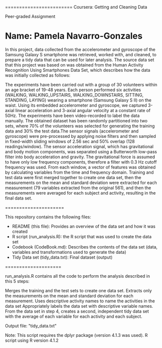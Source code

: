 ========================
Coursera: Getting and Cleaning Data 

Peer-graded Assignment

Name: Pamela Navarro-Gonzales
=====================
In this project, data collected from the accelerometer and gyroscope of the Samsung Galaxy S smartphone was retrieved, worked with, and cleaned, to prepare a tidy data that can be used for later analysis.
The source data set that this project was based on was obtained from the Human Activity Recognition Using Smartphones Data Set, which describes how the data was initially collected as follows:

The experiments have been carried out with a group of 30 volunteers within an age bracket of 19-48 years. Each person performed six activities (WALKING, WALKING_UPSTAIRS, WALKING_DOWNSTAIRS, SITTING, STANDING, LAYING) wearing a smartphone (Samsung Galaxy S II) on the waist. Using its embedded accelerometer and gyroscope, we captured 3-axial linear acceleration and 3-axial angular velocity at a constant rate of 50Hz. The experiments have been video-recorded to label the data manually. The obtained dataset has been randomly partitioned into two sets, where 70% of the volunteers was selected for generating the training data and 30% the test data.The sensor signals (accelerometer and gyroscope) were pre-processed by applying noise filters and then sampled in fixed-width sliding windows of 2.56 sec and 50% overlap (128 readings/window). The sensor acceleration signal, which has gravitational and body motion components, was separated using a Butterworth low-pass filter into body acceleration and gravity. The gravitational force is assumed to have only low frequency components, therefore a filter with 0.3 Hz cutoff frequency was used. From each window, a vector of features was obtained by calculating variables from the time and frequency domain. Training and test data were first merged together to create one data set, then the measurements on the mean and standard deviation were extracted for each measurement (79 variables extracted from the original 561), and then the measurements were averaged for each subject and activity, resulting in the final data set.


=====================

This repository contains the following files:
- README (this file): Provides an overview of the data set and how it was created
- R script (run_analysis.R): the R script that was used to create the data set
- Codebook (CodeBook.md): Describes the contents of the data set (data, variables and transformations used to generate the data)
- Tidy Data set (tidy_data.txt): Final dataset (output) 


====================

run_analysis.R contains all the code to perform the analysis described in this 5 steps:

Merges the training and the test sets to create one data set.
Extracts only the measurements on the mean and standard deviation for each measurement.
Uses descriptive activity names to name the activities in the data set
Appropriately labels the data set with descriptive variable names.
From the data set in step 4, creates a second, independent tidy data set with the average of each variable for each activity and each subject.

Output file: "tidy_data.txt"

Note:
This script requires the dplyr package (version 4.1.3 was used).
R script using R version 4.1.2 
